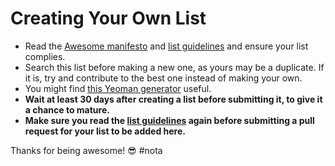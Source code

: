 # Creating Your Own List

- Read the [Awesome manifesto](awesome.md) and [list guidelines](pull_request_template.md) and ensure your list complies.
- Search this list before making a new one, as yours may be a duplicate. If it is, try and contribute to the best one instead of making your own.
- You might find [this Yeoman generator](https://github.com/dar5hak/generator-awesome-list) useful.
- **Wait at least 30 days after creating a list before submitting it, to give it a chance to mature.**
- **Make sure you read the [list guidelines](pull_request_template.md) again before submitting a pull request for your list to be added here.**

Thanks for being awesome! 😎
#nota